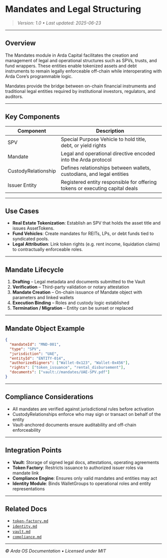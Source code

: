 # Mandates and Legal Structuring

> *Version: 1.0 • Last updated: 2025-06-23*

---

## Overview

The Mandates module in Arda Capital facilitates the creation and management of legal and operational structures such as SPVs, trusts, and fund wrappers. These entities enable tokenized assets and debt instruments to remain legally enforceable off-chain while interoperating with Arda Core’s programmable logic.

Mandates provide the bridge between on-chain financial instruments and traditional legal entities required by institutional investors, regulators, and auditors.

---

## Key Components

| Component | Description |
|-----------|-------------|
| SPV | Special Purpose Vehicle to hold title, debt, or yield rights |
| Mandate | Legal and operational directive encoded into the Arda protocol |
| CustodyRelationship | Defines relationships between wallets, custodians, and legal entities |
| Issuer Entity | Registered entity responsible for offering tokens or executing capital deals |

---

## Use Cases

- **Real Estate Tokenization**: Establish an SPV that holds the asset title and issues AssetTokens.
- **Fund Vehicles**: Create mandates for REITs, LPs, or debt funds tied to syndicated pools.
- **Legal Attribution**: Link token rights (e.g. rent income, liquidation claims) to contractually enforceable roles.

---

## Mandate Lifecycle

1. **Drafting** – Legal metadata and documents submitted to the Vault
2. **Verification** – Third-party validation or notary attestation
3. **Mandate Creation** – On-chain issuance of Mandate object with parameters and linked wallets
4. **Execution Binding** – Roles and custody logic established
5. **Termination / Migration** – Entity can be sunset or replaced

---

## Mandate Object Example

```json
{
  "mandateId": "MND-001",
  "type": "SPV",
  "jurisdiction": "UAE",
  "entityId": "ENTITY-014",
  "authorizedSigners": ["Wallet-0x123", "Wallet-0x456"],
  "rights": ["token_issuance", "rental_disbursement"],
  "documents": ["vault://mandates/UAE-SPV.pdf"]
}
```

---

## Compliance Considerations

- All mandates are verified against jurisdictional rules before activation
- CustodyRelationships enforce who may sign or transact on behalf of the entity
- Vault-anchored documents ensure auditability and off-chain enforceability

---

## Integration Points

- **Vault**: Storage of signed legal docs, attestations, operating agreements
- **Token Factory**: Restricts issuance to authorized issuer roles via mandate link
- **Compliance Engine**: Ensures only valid mandates and entities may act
- **Identity Module**: Binds WalletGroups to operational roles and entity representations

---

## Related Docs

- [`token-factory.md`](../arda-core/token-factory.md)
- [`identity.md`](../arda-core/identity.md)
- [`vault.md`](../arda-core/vault.md)
- [`compliance.md`](../arda-core/compliance.md)

---

*© Arda OS Documentation • Licensed under MIT*
